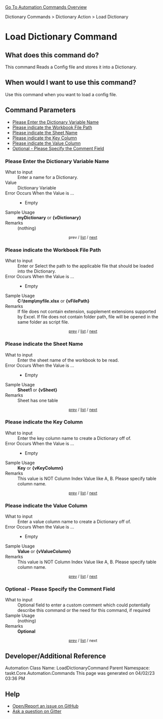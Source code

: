<!--TITLE: Load Dictionary Command -->
<!-- SUBTITLE: a command in the Dictionary Commands group. -->
[Go To Automation Commands Overview](/automation-commands.md)


Dictionary Commands &gt; Dictionary Action &gt; Load Dictionary


# Load Dictionary Command


## What does this command do?
This command Reads a Config file and stores it into a Dictionary.


## When would I want to use this command?
Use this command when you want to load a config file.


<a id="param_list"></a>
## Command Parameters
- [Please Enter the Dictionary Variable Name](#param_0)
- [Please indicate the Workbook File Path](#param_1)
- [Please indicate the Sheet Name](#param_2)
- [Please indicate the Key Column](#param_3)
- [Please indicate the Value Column](#param_4)
- [Optional - Please Specify the Comment Field](#param_5)


<a id="param_0"></a>
### Please Enter the Dictionary Variable Name


<dl>
<dt>What to input</dt><dd>Enter a name for a Dictionary.</dd>
<dt>Value</dt><dd>Dictionary Variable</dd>
<dt>Error Occurs When the Value is ...</dt><dd><ul>
<li>Empty</li>
</ul></dd>
<dt>Sample Usage</dt><dd><strong>myDictionary</strong> or <strong>{vDictionary}</strong></dd>
<dt>Remarks</dt><dd>(nothing)</dd>
</dl>




<div style="font-size: 90%; text-align: center">


prev / [list](#param_list) / [next](#param_1)


</div>


<a id="param_1"></a>
### Please indicate the Workbook File Path


<dl>
<dt>What to input</dt><dd>Enter or Select the path to the applicable file that should be loaded into the Dictionary.</dd>
<dt>Error Occurs When the Value is ...</dt><dd><ul>
<li>Empty</li>
</ul></dd>
<dt>Sample Usage</dt><dd><strong>C:\temp\myfile.xlsx</strong> or <strong>{vFilePath}</strong></dd>
<dt>Remarks</dt><dd>If file does not contain extension, supplement extensions supported by Excel.
If file does not contain folder path, file will be opened in the same folder as script file.</dd>
</dl>




<div style="font-size: 90%; text-align: center">


[prev](#param_1) / [list](#param_list) / [next](#param_2)


</div>


<a id="param_2"></a>
### Please indicate the Sheet Name


<dl>
<dt>What to input</dt><dd>Enter the sheet name of the workbook to be read.</dd>
<dt>Error Occurs When the Value is ...</dt><dd><ul>
<li>Empty</li>
</ul></dd>
<dt>Sample Usage</dt><dd><strong>Sheet1</strong> or <strong>{vSheet}</strong></dd>
<dt>Remarks</dt><dd>Sheet has one table</dd>
</dl>




<div style="font-size: 90%; text-align: center">


[prev](#param_2) / [list](#param_list) / [next](#param_3)


</div>


<a id="param_3"></a>
### Please indicate the Key Column


<dl>
<dt>What to input</dt><dd>Enter the key column name to create a Dictionary off of.</dd>
<dt>Error Occurs When the Value is ...</dt><dd><ul>
<li>Empty</li>
</ul></dd>
<dt>Sample Usage</dt><dd><strong>Key</strong> or <strong>{vKeyColumn}</strong></dd>
<dt>Remarks</dt><dd>This value is NOT Column Index Value like A, B. Please specify table column name.</dd>
</dl>




<div style="font-size: 90%; text-align: center">


[prev](#param_3) / [list](#param_list) / [next](#param_4)


</div>


<a id="param_4"></a>
### Please indicate the Value Column


<dl>
<dt>What to input</dt><dd>Enter a value column name to create a Dictionary off of.</dd>
<dt>Error Occurs When the Value is ...</dt><dd><ul>
<li>Empty</li>
</ul></dd>
<dt>Sample Usage</dt><dd><strong>Value</strong> or <strong>{vValueColumn}</strong></dd>
<dt>Remarks</dt><dd>This value is NOT Column Index Value like A, B. Please specify table column name.</dd>
</dl>




<div style="font-size: 90%; text-align: center">


[prev](#param_4) / [list](#param_list) / [next](#param_5)


</div>


<a id="param_5"></a>
### Optional - Please Specify the Comment Field


<dl>
<dt>What to input</dt><dd>Optional field to enter a custom comment which could potentially describe this command or the need for this command, if required</dd>
<dt>Sample Usage</dt><dd>(nothing)</dd>
<dt>Remarks</dt><dd><strong>Optional</strong><br></dd>
</dl>




<div style="font-size: 90%; text-align: center">


[prev](#param_5) / [list](#param_list) / next


</div>


## Developer/Additional Reference
Automation Class Name: LoadDictionaryCommand
Parent Namespace: taskt.Core.Automation.Commands
This page was generated on 04/02/23 03:36 PM


## Help
- [Open/Report an issue on GitHub](https://github.com/rcktrncn/taskt/issues/new)
- [Ask a question on Gitter](https://gitter.im/taskt-rpa/Lobby)
